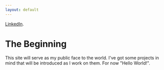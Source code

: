 ```yaml
---
layout: default
---
```


[LinkedIn]("http://www.linkedin.com/in/don-krasky-09052185/").

# The Beginning

This site will serve as my public face to the world. I've got some projects in mind that will be introduced as I work on them. For now "Hello World!".
